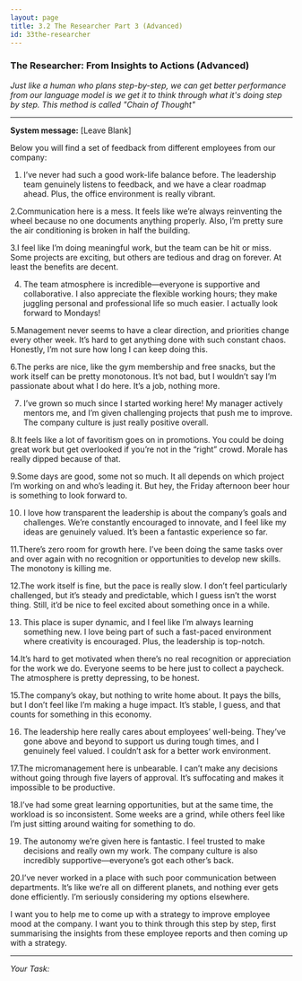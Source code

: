 ```yaml
---
layout: page
title: 3.2 The Researcher Part 3 (Advanced)
id: 33the-researcher
---
```


### The Researcher: From Insights to Actions (Advanced)

*Just like a human who plans step-by-step, we can get better performance from our language model is we get it to think through what it's doing step by step. This method is called "Chain of Thought"*

-------------

**System message:** [Leave Blank]

Below you will find a set of feedback from different employees from our company:

1. I’ve never had such a good work-life balance before. The leadership team genuinely listens to feedback, and we have a clear roadmap ahead. Plus, the office environment is really vibrant.

2.Communication here is a mess. It feels like we’re always reinventing the wheel because no one documents anything properly. Also, I’m pretty sure the air conditioning is broken in half the building.

3.I feel like I’m doing meaningful work, but the team can be hit or miss. Some projects are exciting, but others are tedious and drag on forever. At least the benefits are decent.

4. The team atmosphere is incredible—everyone is supportive and collaborative. I also appreciate the flexible working hours; they make juggling personal and professional life so much easier. I actually look forward to Mondays!

5.Management never seems to have a clear direction, and priorities change every other week. It’s hard to get anything done with such constant chaos. Honestly, I’m not sure how long I can keep doing this.

6.The perks are nice, like the gym membership and free snacks, but the work itself can be pretty monotonous. It’s not bad, but I wouldn’t say I’m passionate about what I do here. It’s a job, nothing more.

7. I’ve grown so much since I started working here! My manager actively mentors me, and I’m given challenging projects that push me to improve. The company culture is just really positive overall.

8.It feels like a lot of favoritism goes on in promotions. You could be doing great work but get overlooked if you’re not in the “right” crowd. Morale has really dipped because of that.

9.Some days are good, some not so much. It all depends on which project I’m working on and who’s leading it. But hey, the Friday afternoon beer hour is something to look forward to.

10. I love how transparent the leadership is about the company’s goals and challenges. We’re constantly encouraged to innovate, and I feel like my ideas are genuinely valued. It’s been a fantastic experience so far.

11.There’s zero room for growth here. I’ve been doing the same tasks over and over again with no recognition or opportunities to develop new skills. The monotony is killing me.

12.The work itself is fine, but the pace is really slow. I don’t feel particularly challenged, but it’s steady and predictable, which I guess isn’t the worst thing. Still, it’d be nice to feel excited about something once in a while.

13. This place is super dynamic, and I feel like I’m always learning something new. I love being part of such a fast-paced environment where creativity is encouraged. Plus, the leadership is top-notch.

14.It’s hard to get motivated when there’s no real recognition or appreciation for the work we do. Everyone seems to be here just to collect a paycheck. The atmosphere is pretty depressing, to be honest.

15.The company’s okay, but nothing to write home about. It pays the bills, but I don’t feel like I’m making a huge impact. It’s stable, I guess, and that counts for something in this economy.

16. The leadership here really cares about employees’ well-being. They’ve gone above and beyond to support us during tough times, and I genuinely feel valued. I couldn’t ask for a better work environment.

17.The micromanagement here is unbearable. I can’t make any decisions without going through five layers of approval. It’s suffocating and makes it impossible to be productive.

18.I’ve had some great learning opportunities, but at the same time, the workload is so inconsistent. Some weeks are a grind, while others feel like I’m just sitting around waiting for something to do.

19. The autonomy we’re given here is fantastic. I feel trusted to make decisions and really own my work. The company culture is also incredibly supportive—everyone’s got each other’s back.

20.I’ve never worked in a place with such poor communication between departments. It’s like we’re all on different planets, and nothing ever gets done efficiently. I’m seriously considering my options elsewhere.

I want you to help me to come up with a strategy to improve employee mood at the company. I want you to think through this step by step, first summarising the insights from these employee reports and then coming up with a strategy.

--------------

**Your Task*:*


